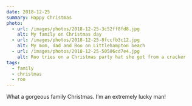 ```yaml
---
date: 2018-12-25
summary: Happy Christmas
photo:
  - url: /images/photos/2018-12-25-3c52ff8fd8.jpg
    alt: My family on Christmas day
  - url: /images/photos/2018-12-25-8fccfb3c12.jpg
    alt: My mom, dad and Roo on Littlehampton beach
  - url: /images/photos/2018-12-25-50506cd7e4.jpg
    alt: Roo tries on a Christmas party hat she got from a cracker
tags:
  - family
  - christmas
  - roo
---
```

What a gorgeous family Christmas. I’m an extremely lucky man!